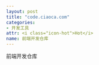 ```yaml
---
layout: post
title: "code.ciaoca.com"
categories:
- 开发工具
attr: <i class="icon-hot">Hot</i>
name: 前端开发仓库
---
```


前端开发仓库

